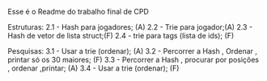 Esse é o Readme do trabalho final de CPD

Estruturas:
2.1 - Hash para jogadores; (A)
2.2 - Trie para jogador;(A)
2.3 - Hash de vetor de lista struct;(F)
2.4 - trie para tags (lista de ids); (F)

Pesquisas:
3.1 - Usar a trie (ordenar); (A)
3.2 - Percorrer a Hash , Ordenar , printar só os 30 maiores; (F)
3.3 - Percorrer a Hash , procurar por posições , ordenar ,printar; (A)
3.4 - Usar a trie (ordenar); (F)
